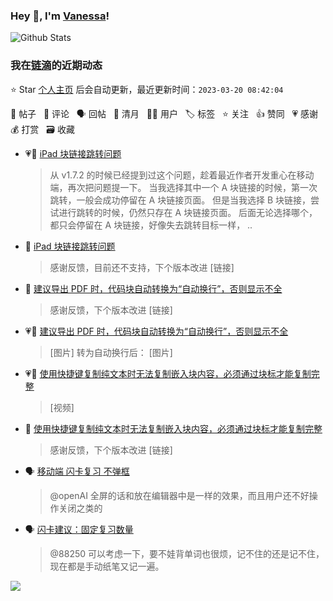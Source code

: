 ### Hey 👋, I'm [Vanessa](http://vanessa.b3log.org/)!

![Github Stats](https://github-readme-stats.vercel.app/api?username=Vanessa219&show_icons=true)

<!--events start -->

### 我在[链滴](https://ld246.com)的近期动态

⭐️ Star [个人主页](https://github.com/Vanessa219/Vanessa219) 后会自动更新，最近更新时间：`2023-03-20 08:42:04`

📝 帖子 &nbsp; 💬 评论 &nbsp; 🗣 回帖 &nbsp; 🌙 清月 &nbsp; 👨‍💻 用户 &nbsp; 🏷️ 标签 &nbsp; ⭐️ 关注 &nbsp; 👍 赞同 &nbsp; 💗 感谢 &nbsp; 💰 打赏 &nbsp; 🗃 收藏

* 💗📝 [iPad 块链接跳转问题](https://ld246.com/article/1679067741024)

  > 从 v1.7.2 的时候已经提到过这个问题，趁着最近作者开发重心在移动端，再次把问题提一下。 当我选择其中一个 A 块链接的时候，第一次跳转，一般会成功停留在 A 块链接页面。 但是当我选择 B 块链接，尝试进行跳转的时候，仍然只存在 A 块链接页面。 后面无论选择哪个，都只会停留在 A 块链接，好像失去跳转目标一样， ..
* 💬 [iPad 块链接跳转问题](https://ld246.com/article/1679067741024/comment/1679236499616#comments)

  > 感谢反馈，目前还不支持，下个版本改进 [链接]
* 💬 [建议导出 PDF 时，代码块自动转换为“自动换行”，否则显示不全](https://ld246.com/article/1679228783553/comment/1679232030619#comments)

  > 感谢反馈，下个版本改进 [链接]
* 💗📝 [建议导出 PDF 时，代码块自动转换为“自动换行”，否则显示不全](https://ld246.com/article/1679228783553)

  > [图片] 转为自动换行后： [图片]
* 💗📝 [使用快捷键复制纯文本时无法复制嵌入块内容，必须通过块标才能复制完整](https://ld246.com/article/1679150437985)

  > [视频]
* 💬 [使用快捷键复制纯文本时无法复制嵌入块内容，必须通过块标才能复制完整](https://ld246.com/article/1679150437985/comment/1679155416675#comments)

  > 感谢反馈，下个版本改进 [链接]
* 🗣 [移动端 闪卡复习 不弹框](https://ld246.com/article/1678984185101/comment/1679074068971#comments)

  > @openAI 全屏的话和放在编辑器中是一样的效果，而且用户还不好操作关闭之类的
* 🗣 [闪卡建议：固定复习数量](https://ld246.com/article/1678973102779/comment/1679028517001#comments)

  > @88250 可以考虑一下，要不娃背单词也很烦，记不住的还是记不住，现在都是手动纸笔又记一遍。


<!--events end -->

<a title="Hits" target="_blank" href="https://github.com/Vanessa219/Vanessa219"><img src="https://hits.b3log.org/Vanessa219/Vanessa219.svg"></a>
